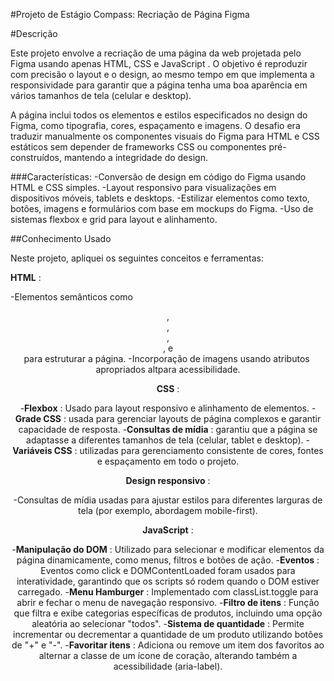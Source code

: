 #Projeto de Estágio Compass: Recriação de Página Figma

#Descrição

Este projeto envolve a recriação de uma página da web projetada pelo Figma usando apenas HTML, CSS e JavaScript . O objetivo é reproduzir com precisão o layout e o design, ao mesmo tempo em que implementa a responsividade para garantir que a página tenha uma boa aparência em vários tamanhos de tela (celular e desktop).

A página inclui todos os elementos e estilos especificados no design do Figma, como tipografia, cores, espaçamento e imagens. O desafio era traduzir manualmente os componentes visuais do Figma para HTML e CSS estáticos sem depender de frameworks CSS ou componentes pré-construídos, mantendo a integridade do design.

###Características:
-Conversão de design em código do Figma usando HTML e CSS simples.
-Layout responsivo para visualizações em dispositivos móveis, tablets e desktops.
-Estilizar elementos como texto, botões, imagens e formulários com base em mockups do Figma.
-Uso de sistemas flexbox e grid para layout e alinhamento.

##Conhecimento Usado

Neste projeto, apliquei os seguintes conceitos e ferramentas:

**HTML** :

-Elementos semânticos como <header>, <footer>, <section>, <article>, e <div>para estruturar a página.
-Incorporação de imagens usando atributos <img>apropriados altpara acessibilidade.

**CSS** :

-**Flexbox** : Usado para layout responsivo e alinhamento de elementos.
-**Grade CSS** : usada para gerenciar layouts de página complexos e garantir capacidade de resposta.
-**Consultas de mídia** : garantiu que a página se adaptasse a diferentes tamanhos de tela (celular, tablet e desktop).
-**Variáveis ​​CSS** : utilizadas para gerenciamento consistente de cores, fontes e espaçamento em todo o projeto.

**Design responsivo** :

-Consultas de mídia usadas para ajustar estilos para diferentes larguras de tela (por exemplo, abordagem mobile-first).

**JavaScript** :

-**Manipulação do DOM** : Utilizado para selecionar e modificar elementos da página dinamicamente, como menus, filtros e botões de ação.
-**Eventos** : Eventos como click e DOMContentLoaded foram usados para interatividade, garantindo que os scripts só rodem quando o DOM estiver carregado.
-**Menu Hamburger** : Implementado com classList.toggle para abrir e fechar o menu de navegação responsivo.
-**Filtro de itens** : Função que filtra e exibe categorias específicas de produtos, incluindo uma opção aleatória ao selecionar "todos".
-**Sistema de quantidade** : Permite incrementar ou decrementar a quantidade de um produto utilizando botões de "+" e "-".
-**Favoritar itens** : Adiciona ou remove um item dos favoritos ao alternar a classe de um ícone de coração, alterando também a acessibilidade (aria-label).
